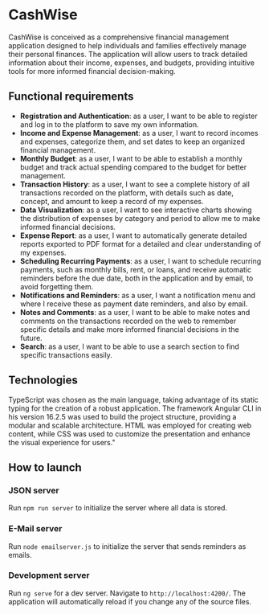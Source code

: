 # CashWise

CashWise is conceived as a comprehensive financial management application designed to help individuals and families effectively manage their personal finances. The application will allow users to track detailed information about their income, expenses, and budgets, providing intuitive tools for more informed financial decision-making.

## Functional requirements

- **Registration and Authentication**: as a user, I want to be able to register and log in to the platform to save my own information.
- **Income and Expense Management**: as a user, I want to record incomes and expenses, categorize them, and set dates to keep an organized financial management.
- **Monthly Budget**: as a user, I want to be able to establish a monthly budget and track actual spending compared to the budget for better management.
- **Transaction History**: as a user, I want to see a complete history of all transactions recorded on the platform, with details such as date, concept, and amount to keep a record of my expenses.
- **Data Visualization**: as a user, I want to see interactive charts showing the distribution of expenses by category and period to allow me to make informed financial decisions.
- **Expense Report**: as a user, I want to automatically generate detailed reports exported to PDF format for a detailed and clear understanding of my expenses.
- **Scheduling Recurring Payments**: as a user, I want to schedule recurring payments, such as monthly bills, rent, or loans, and receive automatic reminders before the due date, both in the application and by email, to avoid forgetting them.
- **Notifications and Reminders**: as a user, I want a notification menu and where I receive these as payment date reminders, and also by email.
- **Notes and Comments**: as a user, I want to be able to make notes and comments on the transactions recorded on the web to remember specific details and make more informed financial decisions in the future.
- **Search**: as a user, I want to be able to use a search section to find specific transactions easily.

## Technologies

TypeScript was chosen as the main language, taking advantage of its static typing for the creation of a robust application. The framework Angular CLI in his version 16.2.5 was used to build the project structure, providing a modular and scalable architecture. HTML was employed for creating web content, while CSS was used to customize the presentation and enhance the visual experience for users."

## How to launch

### JSON server

Run `npm run server` to initialize the server where all data is stored.

### E-Mail server

Run `node emailserver.js` to initialize the server that sends reminders as emails.

### Development server

Run `ng serve` for a dev server. Navigate to `http://localhost:4200/`. The application will automatically reload if you change any of the source files.

